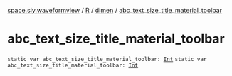 [space.siy.waveformview](../../index.md) / [R](../index.md) / [dimen](index.md) / [abc_text_size_title_material_toolbar](./abc_text_size_title_material_toolbar.md)

# abc_text_size_title_material_toolbar

`static var abc_text_size_title_material_toolbar: `[`Int`](https://kotlinlang.org/api/latest/jvm/stdlib/kotlin/-int/index.html)
`static var abc_text_size_title_material_toolbar: `[`Int`](https://kotlinlang.org/api/latest/jvm/stdlib/kotlin/-int/index.html)